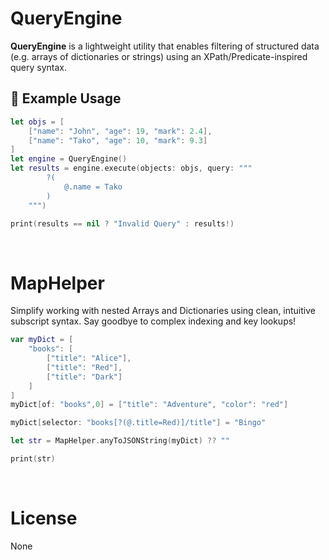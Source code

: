 
# QueryEngine

**QueryEngine** is a lightweight utility that enables filtering of structured data (e.g. arrays of dictionaries or strings) using an XPath/Predicate-inspired query syntax.

## 🧠 Example Usage

```swift
let objs = [ 
    ["name": "John", "age": 19, "mark": 2.4],
    ["name": "Tako", "age": 10, "mark": 9.3]         
]
let engine = QueryEngine()
let results = engine.execute(objects: objs, query: """
        ?(
            @.name = Tako
        )
    """)

print(results == nil ? "Invalid Query" : results!)
```

<br/>

# MapHelper

Simplify working with nested Arrays and Dictionaries using clean, intuitive subscript syntax. Say goodbye to complex indexing and key lookups!

```swift
var myDict = [
    "books": [
        ["title": "Alice"],
        ["title": "Red"],
        ["title": "Dark"]
    ]
]
myDict[of: "books",0] = ["title": "Adventure", "color": "red"]

myDict[selector: "books[?(@.title=Red)]/title"] = "Bingo"

let str = MapHelper.anyToJSONString(myDict) ?? ""

print(str)
```

<br/>

# License

None


